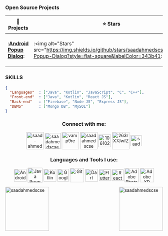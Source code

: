 ### Open Source Projects

| 🎁 Projects                                                                                       | ⭐ Stars                                                                                                                            | 📚 Forks                                                                                                                              | 🛎 Issues                                                                                                                              | 📬 Pull requests                                                                                                                       |
|---------------------------------------------------------------------------------------------------|------------------------------------------------------------------------------------------------------------------------------------|---------------------------------------------------------------------------------------------------------------------------------------|----------------------------------------------------------------------------------------------------------------------------------------|----------------------------------------------------------------------------------------------------------------------------------------|
 | :<a href="https://github.com/saadahmedscse/Android-Popup-Dialog"><b>Android Popup Dialog</b></a>: | :<img alt="Stars" src="https://img.shields.io/github/stars/saadahmedscse/Android-Popup-Dialog?style=flat-square&labelColor=343b41: | :<img alt="Forks" src="https://img.shields.io/github/forks/saadahmedscse/Android-Popup-Dialog?style=flat-square&labelColor=343b41"/>: | :<img alt="Forks" src="https://img.shields.io/github/issues/saadahmedscse/Android-Popup-Dialog?style=flat-square&labelColor=343b41"/>: | :<img alt="Stars" src="https://img.shields.io/github/issues-pr/saadahmedscse/Android-Popup-Dialog?style=flat-square&labelColor=343b41: |

### SKILLS
```json
{
  "Languages"  : ["Java", "Kotlin", "JavaScript", "C", "C++"],
  "Front-end"  : ["Java", "Kotlin", "React JS"],
  "Back-end"   : ["Firebase", "Node JS", "Express JS"],
  "DBMS"       : ["Mongo DB", "MySQL"]
}
```

<h3 align="center">Connect with me:</h3>
<p align="center">
<a href="https://linkedin.com/in/saad-ahmed-scse" target="blank"><img align="center" src="https://img.icons8.com/plasticine/200/000000/linkedin.png" alt="saad-ahmed-scse" height="55" width="55" /></a>
<a href="https://fb.com/saadahmedscse" target="blank"><img align="center" src="https://img.icons8.com/plasticine/200/000000/facebook-new.png" alt="saadahmedscse" height="50" width="50" /></a>
<a href="https://instagram.com/vamp9re" target="blank"><img align="center" src="https://img.icons8.com/plasticine/200/000000/instagram-new--v1.png" alt="vamp9re" height="55" width="55" /></a>
<a href="https://dribbble.com/saadahmedscse" target="blank"><img align="center" src="https://img.icons8.com/plasticine/200/000000/dribbble.png" alt="saadahmedscse" height="55" width="55" /></a>
<a href="https://stackoverflow.com/users/10610218/saad-ahmed" target="blank"><img align="center" src="https://img.icons8.com/stickers/48/000000/stackoverflow.png" alt="10610218/saad-ahmed" height="40" width="40" /></a>
<a href="https://discord.gg/263rX7JwfZ" target="blank"><img align="center" src="https://img.icons8.com/plasticine/100/000000/discord-square.png" alt="263rX7JwfZ" height="55" width="55" /></a>
<a href="https://www.hackerrank.com/saadahmedscse" target="blank"><img align="center" src="https://img.icons8.com/external-tal-revivo-color-tal-revivo/96/000000/external-hackerrank-is-a-technology-company-that-focuses-on-competitive-programming-logo-color-tal-revivo.png" alt="saadahmedscse" height="35" width="35" /></a>
</p>

<h3 align="center">Languages and Tools I use:</h3>
<p align="center">
<a href="https://developer.android.com" target="blank"><img align="center" src="https://img.icons8.com/color/240/000000/android-studio--v3.png" alt="Android Studio" height="40" width="40" /></a>
<a href="https://www.java.com" target="blank"><img align="center" src="https://img.icons8.com/color/240/000000/java-coffee-cup-logo--v1.png" alt="Java Programming Language" height="47" width="47" /></a>
<a href="https://kotlinlang.org" target="blank"><img align="center" src="https://img.icons8.com/color/240/000000/kotlin.png" alt="Kotlin Programming Language" height="40" width="40" /></a>
<a href="https://firebase.google.com/" target="blank"><img align="center" src="https://img.icons8.com/color/240/000000/google-firebase-console.png" alt="Google Firebase" height="40" width="36" /></a>
<a href="https://git-scm.com/" target="blank"><img align="center" src="https://img.icons8.com/color/240/000000/git.png" alt="Git" height="45" width="45" /></a>
<a href="https://dart.dev" target="blank"><img align="center" src="https://img.icons8.com/color/240/000000/dart.png" alt="Dart Programming Language" height="40" width="40" /></a>
<a href="https://flutter.dev" target="blank"><img align="center" src="https://img.icons8.com/fluency/240/000000/flutter.png" alt="Flutter" height="37" width="37" /></a>
<a href="https://reactnative.dev/" target="blank"><img align="center" src="https://img.icons8.com/color/240/000000/react-native.png" alt="React Native Programming" height="37" width="37" /></a>
<a href="https://www.photoshop.com/en" target="blank"><img align="center" src="https://img.icons8.com/fluency/240/000000/adobe-photoshop.png" alt="Adobe Photoshop" height="45" width="45" /></a>
<a href="https://www.adobe.com/products/xd.html" target="blank"><img align="center" src="https://img.icons8.com/color/240/000000/adobe-xd--v1.png" alt="Adobe XD" height="45" width="45" /></a>
</p>

<a href="https://github.com/saadahmedscse/"><img align="center" height="140em" src="https://github-readme-stats.vercel.app/api?username=saadahmedscse&theme=tokyonight&layout=compact&show_icons=true&locale=en" alt="saadahmedscse" /><img align="right" height="140em" src="https://github-readme-streak-stats.herokuapp.com/?user=saadahmedscse&theme=tokyonight&layout=compact" alt="saadahmedscse" /></a>


